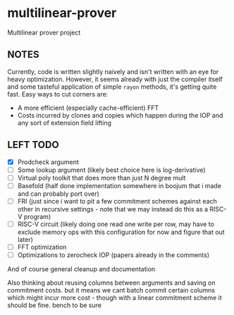 # multilinear-prover

Multilinear prover project

## NOTES

Currently, code is written slightly naively and isn't written with an eye for heavy optimization. However, it seems already with just the compiler itself and some tasteful application of simple `rayon` methods, it's getting quite fast. Easy ways to cut corners are:

- A more efficient (especially cache-efficient) FFT
- Costs incurred by clones and copies which happen during the IOP and any sort of extension field lifting

## LEFT TODO

- [x] Prodcheck argument
- [ ] Some lookup argument (likely best choice here is log-derivative)
- [ ] Virtual poly toolkit that does more than just N degree mult
- [ ] Basefold (half done implementation somewhere in boojum that i made and can probably port over)
- [ ] FRI (just since i want to pit a few commitment schemes against each other in recursive settings - note that we may instead do this as a RISC-V program)
- [ ] RISC-V circuit (likely doing one read one write per row, may have to exclude memory ops with this configuration for now and figure that out later)
- [ ] FFT optimization
- [ ] Optimizations to zerocheck IOP (papers already in the comments)

And of course general cleanup and documentation

Also thinking about reusing columns between arguments and saving on commitment costs. but it means we cant batch commit certain columns which might incur more cost - though with a linear commitment scheme it should be fine. bench to be sure
